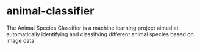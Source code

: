 # animal-classifier
The Animal Species Classifier is a machine learning project aimed at automatically identifying and classifying different animal species based on image data.
